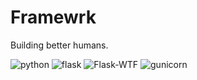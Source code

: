 # Framewrk

Building better humans.

![python](https://img.shields.io/badge/python-3.6.6-blue.svg?longCache=true&style=flat-square)
![flask](https://img.shields.io/badge/Flask-1.0.2-blue.svg?longCache=true&style=flat-square)
![Flask-WTF](https://img.shields.io/badge/FlaskWTF-0.14.2-blue.svg?longCache=true&style=flat-square)
![gunicorn](https://img.shields.io/badge/Gunicorn-19.9.0-black.svg?longCache=true&style=flat-square)

